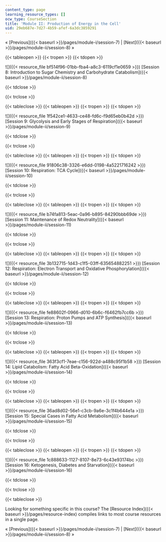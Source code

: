 ```yaml
---
content_type: page
learning_resource_types: []
ocw_type: CourseSection
title: 'Module II: Production of Energy in the Cell'
uid: 29eb687e-7d27-4b59-afef-6a3dc3859291
---
```


« [Previous]({{< baseurl >}}/pages/module-i/session-7) | [Next]({{< baseurl >}}/pages/module-ii/session-8) »

{{< tableopen >}}
{{< tropen >}}
{{< tdopen >}}


![]({{< resource_file bf514f96-01bb-fba4-a8c3-6119cf1e0659 >}}) [Session 8: Introduction to Sugar Chemistry and Carbohydrate Catabolism]({{< baseurl >}}/pages/module-ii/session-8)


{{< tdclose >}}

{{< trclose >}}

{{< tableclose >}}
{{< tableopen >}}
{{< tropen >}}
{{< tdopen >}}


![]({{< resource_file 1f542ce1-4633-ce48-fd6c-f9d65eb0b42d >}}) [Session 9: Glycolysis and Early Stages of Respiration]({{< baseurl >}}/pages/module-ii/session-9)


{{< tdclose >}}

{{< trclose >}}

{{< tableclose >}}
{{< tableopen >}}
{{< tropen >}}
{{< tdopen >}}


![]({{< resource_file 91806c38-3326-e6dd-0198-4a5221716242 >}}) [Session 10: Respiration: TCA Cycle]({{< baseurl >}}/pages/module-ii/session-10)


{{< tdclose >}}

{{< trclose >}}

{{< tableclose >}}
{{< tableopen >}}
{{< tropen >}}
{{< tdopen >}}


![]({{< resource_file b74fa813-5eac-0a96-b895-84290bbb69de >}}) [Session 11: Maintenance of Redox Neutrality]({{< baseurl >}}/pages/module-ii/session-11)


{{< tdclose >}}

{{< trclose >}}

{{< tableclose >}}
{{< tableopen >}}
{{< tropen >}}
{{< tdopen >}}


![]({{< resource_file 3b132715-1d43-c1f5-03ff-635654882251 >}}) [Session 12: Respiration: Electron Transport and Oxidative Phosphorylation]({{< baseurl >}}/pages/module-ii/session-12)


{{< tdclose >}}

{{< trclose >}}

{{< tableclose >}}
{{< tableopen >}}
{{< tropen >}}
{{< tdopen >}}


![]({{< resource_file fe88602f-0966-d010-6b6c-f6462fb7cc6b >}}) [Session 13: Respiration: Proton Pumps and ATP Synthesis]({{< baseurl >}}/pages/module-ii/session-13)


{{< tdclose >}}

{{< trclose >}}

{{< tableclose >}}
{{< tableopen >}}
{{< tropen >}}
{{< tdopen >}}


![]({{< resource_file 363f3cf1-7eae-c156-922d-a488c95f1b58 >}}) [Session 14: Lipid Catabolism: Fatty Acid Beta-Oxidation]({{< baseurl >}}/pages/module-ii/session-14)


{{< tdclose >}}

{{< trclose >}}

{{< tableclose >}}
{{< tableopen >}}
{{< tropen >}}
{{< tdopen >}}


![]({{< resource_file 36ad8d02-56e1-c3cb-9a6e-3c1f4b644e1a >}}) [Session 15: Special Cases in Fatty Acid Metabolism]({{< baseurl >}}/pages/module-ii/session-15)


{{< tdclose >}}

{{< trclose >}}

{{< tableclose >}}
{{< tableopen >}}
{{< tropen >}}
{{< tdopen >}}


![]({{< resource_file 1c888633-1127-8107-8e73-6c43e93174bc >}}) [Session 16: Ketogenesis, Diabetes and Starvation]({{< baseurl >}}/pages/module-ii/session-16)


{{< tdclose >}}

{{< trclose >}}

{{< tableclose >}}

Looking for something specific in this course? The [Resource Index]({{< baseurl >}}/pages/resource-index) compiles links to most course resources in a single page.

« [Previous]({{< baseurl >}}/pages/module-i/session-7) | [Next]({{< baseurl >}}/pages/module-ii/session-8) »
